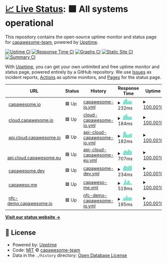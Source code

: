 # [📈 Live Status](https://capawesome-team.github.io/status): <!--live status--> **🟩 All systems operational**

This repository contains the open-source uptime monitor and status page for [capawesome-team](https://capawesome-team.github.io/status), powered by [Upptime](https://github.com/upptime/upptime).

[![Uptime CI](https://github.com/capawesome-team/status/workflows/Uptime%20CI/badge.svg)](https://github.com/capawesome-team/status/actions?query=workflow%3A%22Uptime+CI%22)
[![Response Time CI](https://github.com/capawesome-team/status/workflows/Response%20Time%20CI/badge.svg)](https://github.com/capawesome-team/status/actions?query=workflow%3A%22Response+Time+CI%22)
[![Graphs CI](https://github.com/capawesome-team/status/workflows/Graphs%20CI/badge.svg)](https://github.com/capawesome-team/status/actions?query=workflow%3A%22Graphs+CI%22)
[![Static Site CI](https://github.com/capawesome-team/status/workflows/Static%20Site%20CI/badge.svg)](https://github.com/capawesome-team/status/actions?query=workflow%3A%22Static+Site+CI%22)
[![Summary CI](https://github.com/capawesome-team/status/workflows/Summary%20CI/badge.svg)](https://github.com/capawesome-team/status/actions?query=workflow%3A%22Summary+CI%22)

With [Upptime](https://upptime.js.org), you can get your own unlimited and free uptime monitor and status page, powered entirely by a GitHub repository. We use [Issues](https://github.com/capawesome-team/status/issues) as incident reports, [Actions](https://github.com/capawesome-team/status/actions) as uptime monitors, and [Pages](https://capawesome-team.github.io/status) for the status page.

<!--start: status pages-->
<!-- This summary is generated by Upptime (https://github.com/upptime/upptime) -->
<!-- Do not edit this manually, your changes will be overwritten -->
<!-- prettier-ignore -->
| URL | Status | History | Response Time | Uptime |
| --- | ------ | ------- | ------------- | ------ |
| <img alt="" src="https://icons.duckduckgo.com/ip3/capawesome.io.ico" height="13"> [capawesome.io](https://capawesome.io) | 🟩 Up | [capawesome-io.yml](https://github.com/capawesome-team/status/commits/HEAD/history/capawesome-io.yml) | <details><summary><img alt="Response time graph" src="./graphs/capawesome-io/response-time-week.png" height="20"> 232ms</summary><br><a href="https://status.capawesome.io/history/capawesome-io"><img alt="Response time 238" src="https://img.shields.io/endpoint?url=https%3A%2F%2Fraw.githubusercontent.com%2Fcapawesome-team%2Fstatus%2FHEAD%2Fapi%2Fcapawesome-io%2Fresponse-time.json"></a><br><a href="https://status.capawesome.io/history/capawesome-io"><img alt="24-hour response time 314" src="https://img.shields.io/endpoint?url=https%3A%2F%2Fraw.githubusercontent.com%2Fcapawesome-team%2Fstatus%2FHEAD%2Fapi%2Fcapawesome-io%2Fresponse-time-day.json"></a><br><a href="https://status.capawesome.io/history/capawesome-io"><img alt="7-day response time 232" src="https://img.shields.io/endpoint?url=https%3A%2F%2Fraw.githubusercontent.com%2Fcapawesome-team%2Fstatus%2FHEAD%2Fapi%2Fcapawesome-io%2Fresponse-time-week.json"></a><br><a href="https://status.capawesome.io/history/capawesome-io"><img alt="30-day response time 269" src="https://img.shields.io/endpoint?url=https%3A%2F%2Fraw.githubusercontent.com%2Fcapawesome-team%2Fstatus%2FHEAD%2Fapi%2Fcapawesome-io%2Fresponse-time-month.json"></a><br><a href="https://status.capawesome.io/history/capawesome-io"><img alt="1-year response time 246" src="https://img.shields.io/endpoint?url=https%3A%2F%2Fraw.githubusercontent.com%2Fcapawesome-team%2Fstatus%2FHEAD%2Fapi%2Fcapawesome-io%2Fresponse-time-year.json"></a></details> | <details><summary><a href="https://status.capawesome.io/history/capawesome-io">100.00%</a></summary><a href="https://status.capawesome.io/history/capawesome-io"><img alt="All-time uptime 100.00%" src="https://img.shields.io/endpoint?url=https%3A%2F%2Fraw.githubusercontent.com%2Fcapawesome-team%2Fstatus%2FHEAD%2Fapi%2Fcapawesome-io%2Fuptime.json"></a><br><a href="https://status.capawesome.io/history/capawesome-io"><img alt="24-hour uptime 100.00%" src="https://img.shields.io/endpoint?url=https%3A%2F%2Fraw.githubusercontent.com%2Fcapawesome-team%2Fstatus%2FHEAD%2Fapi%2Fcapawesome-io%2Fuptime-day.json"></a><br><a href="https://status.capawesome.io/history/capawesome-io"><img alt="7-day uptime 100.00%" src="https://img.shields.io/endpoint?url=https%3A%2F%2Fraw.githubusercontent.com%2Fcapawesome-team%2Fstatus%2FHEAD%2Fapi%2Fcapawesome-io%2Fuptime-week.json"></a><br><a href="https://status.capawesome.io/history/capawesome-io"><img alt="30-day uptime 100.00%" src="https://img.shields.io/endpoint?url=https%3A%2F%2Fraw.githubusercontent.com%2Fcapawesome-team%2Fstatus%2FHEAD%2Fapi%2Fcapawesome-io%2Fuptime-month.json"></a><br><a href="https://status.capawesome.io/history/capawesome-io"><img alt="1-year uptime 100.00%" src="https://img.shields.io/endpoint?url=https%3A%2F%2Fraw.githubusercontent.com%2Fcapawesome-team%2Fstatus%2FHEAD%2Fapi%2Fcapawesome-io%2Fuptime-year.json"></a></details>
| <img alt="" src="https://icons.duckduckgo.com/ip3/cloud.capawesome.io.ico" height="13"> [cloud.capawesome.io](https://cloud.capawesome.io) | 🟩 Up | [cloud-capawesome-io.yml](https://github.com/capawesome-team/status/commits/HEAD/history/cloud-capawesome-io.yml) | <details><summary><img alt="Response time graph" src="./graphs/cloud-capawesome-io/response-time-week.png" height="20"> 184ms</summary><br><a href="https://status.capawesome.io/history/cloud-capawesome-io"><img alt="Response time 233" src="https://img.shields.io/endpoint?url=https%3A%2F%2Fraw.githubusercontent.com%2Fcapawesome-team%2Fstatus%2FHEAD%2Fapi%2Fcloud-capawesome-io%2Fresponse-time.json"></a><br><a href="https://status.capawesome.io/history/cloud-capawesome-io"><img alt="24-hour response time 146" src="https://img.shields.io/endpoint?url=https%3A%2F%2Fraw.githubusercontent.com%2Fcapawesome-team%2Fstatus%2FHEAD%2Fapi%2Fcloud-capawesome-io%2Fresponse-time-day.json"></a><br><a href="https://status.capawesome.io/history/cloud-capawesome-io"><img alt="7-day response time 184" src="https://img.shields.io/endpoint?url=https%3A%2F%2Fraw.githubusercontent.com%2Fcapawesome-team%2Fstatus%2FHEAD%2Fapi%2Fcloud-capawesome-io%2Fresponse-time-week.json"></a><br><a href="https://status.capawesome.io/history/cloud-capawesome-io"><img alt="30-day response time 222" src="https://img.shields.io/endpoint?url=https%3A%2F%2Fraw.githubusercontent.com%2Fcapawesome-team%2Fstatus%2FHEAD%2Fapi%2Fcloud-capawesome-io%2Fresponse-time-month.json"></a><br><a href="https://status.capawesome.io/history/cloud-capawesome-io"><img alt="1-year response time 233" src="https://img.shields.io/endpoint?url=https%3A%2F%2Fraw.githubusercontent.com%2Fcapawesome-team%2Fstatus%2FHEAD%2Fapi%2Fcloud-capawesome-io%2Fresponse-time-year.json"></a></details> | <details><summary><a href="https://status.capawesome.io/history/cloud-capawesome-io">100.00%</a></summary><a href="https://status.capawesome.io/history/cloud-capawesome-io"><img alt="All-time uptime 100.00%" src="https://img.shields.io/endpoint?url=https%3A%2F%2Fraw.githubusercontent.com%2Fcapawesome-team%2Fstatus%2FHEAD%2Fapi%2Fcloud-capawesome-io%2Fuptime.json"></a><br><a href="https://status.capawesome.io/history/cloud-capawesome-io"><img alt="24-hour uptime 100.00%" src="https://img.shields.io/endpoint?url=https%3A%2F%2Fraw.githubusercontent.com%2Fcapawesome-team%2Fstatus%2FHEAD%2Fapi%2Fcloud-capawesome-io%2Fuptime-day.json"></a><br><a href="https://status.capawesome.io/history/cloud-capawesome-io"><img alt="7-day uptime 100.00%" src="https://img.shields.io/endpoint?url=https%3A%2F%2Fraw.githubusercontent.com%2Fcapawesome-team%2Fstatus%2FHEAD%2Fapi%2Fcloud-capawesome-io%2Fuptime-week.json"></a><br><a href="https://status.capawesome.io/history/cloud-capawesome-io"><img alt="30-day uptime 100.00%" src="https://img.shields.io/endpoint?url=https%3A%2F%2Fraw.githubusercontent.com%2Fcapawesome-team%2Fstatus%2FHEAD%2Fapi%2Fcloud-capawesome-io%2Fuptime-month.json"></a><br><a href="https://status.capawesome.io/history/cloud-capawesome-io"><img alt="1-year uptime 100.00%" src="https://img.shields.io/endpoint?url=https%3A%2F%2Fraw.githubusercontent.com%2Fcapawesome-team%2Fstatus%2FHEAD%2Fapi%2Fcloud-capawesome-io%2Fuptime-year.json"></a></details>
| <img alt="" src="https://icons.duckduckgo.com/ip3/api.cloud.capawesome.io.ico" height="13"> [api.cloud.capawesome.io](https://api.cloud.capawesome.io) | 🟩 Up | [api-cloud-capawesome-io.yml](https://github.com/capawesome-team/status/commits/HEAD/history/api-cloud-capawesome-io.yml) | <details><summary><img alt="Response time graph" src="./graphs/api-cloud-capawesome-io/response-time-week.png" height="20"> 182ms</summary><br><a href="https://status.capawesome.io/history/api-cloud-capawesome-io"><img alt="Response time 261" src="https://img.shields.io/endpoint?url=https%3A%2F%2Fraw.githubusercontent.com%2Fcapawesome-team%2Fstatus%2FHEAD%2Fapi%2Fapi-cloud-capawesome-io%2Fresponse-time.json"></a><br><a href="https://status.capawesome.io/history/api-cloud-capawesome-io"><img alt="24-hour response time 157" src="https://img.shields.io/endpoint?url=https%3A%2F%2Fraw.githubusercontent.com%2Fcapawesome-team%2Fstatus%2FHEAD%2Fapi%2Fapi-cloud-capawesome-io%2Fresponse-time-day.json"></a><br><a href="https://status.capawesome.io/history/api-cloud-capawesome-io"><img alt="7-day response time 182" src="https://img.shields.io/endpoint?url=https%3A%2F%2Fraw.githubusercontent.com%2Fcapawesome-team%2Fstatus%2FHEAD%2Fapi%2Fapi-cloud-capawesome-io%2Fresponse-time-week.json"></a><br><a href="https://status.capawesome.io/history/api-cloud-capawesome-io"><img alt="30-day response time 220" src="https://img.shields.io/endpoint?url=https%3A%2F%2Fraw.githubusercontent.com%2Fcapawesome-team%2Fstatus%2FHEAD%2Fapi%2Fapi-cloud-capawesome-io%2Fresponse-time-month.json"></a><br><a href="https://status.capawesome.io/history/api-cloud-capawesome-io"><img alt="1-year response time 261" src="https://img.shields.io/endpoint?url=https%3A%2F%2Fraw.githubusercontent.com%2Fcapawesome-team%2Fstatus%2FHEAD%2Fapi%2Fapi-cloud-capawesome-io%2Fresponse-time-year.json"></a></details> | <details><summary><a href="https://status.capawesome.io/history/api-cloud-capawesome-io">100.00%</a></summary><a href="https://status.capawesome.io/history/api-cloud-capawesome-io"><img alt="All-time uptime 100.00%" src="https://img.shields.io/endpoint?url=https%3A%2F%2Fraw.githubusercontent.com%2Fcapawesome-team%2Fstatus%2FHEAD%2Fapi%2Fapi-cloud-capawesome-io%2Fuptime.json"></a><br><a href="https://status.capawesome.io/history/api-cloud-capawesome-io"><img alt="24-hour uptime 100.00%" src="https://img.shields.io/endpoint?url=https%3A%2F%2Fraw.githubusercontent.com%2Fcapawesome-team%2Fstatus%2FHEAD%2Fapi%2Fapi-cloud-capawesome-io%2Fuptime-day.json"></a><br><a href="https://status.capawesome.io/history/api-cloud-capawesome-io"><img alt="7-day uptime 100.00%" src="https://img.shields.io/endpoint?url=https%3A%2F%2Fraw.githubusercontent.com%2Fcapawesome-team%2Fstatus%2FHEAD%2Fapi%2Fapi-cloud-capawesome-io%2Fuptime-week.json"></a><br><a href="https://status.capawesome.io/history/api-cloud-capawesome-io"><img alt="30-day uptime 100.00%" src="https://img.shields.io/endpoint?url=https%3A%2F%2Fraw.githubusercontent.com%2Fcapawesome-team%2Fstatus%2FHEAD%2Fapi%2Fapi-cloud-capawesome-io%2Fuptime-month.json"></a><br><a href="https://status.capawesome.io/history/api-cloud-capawesome-io"><img alt="1-year uptime 100.00%" src="https://img.shields.io/endpoint?url=https%3A%2F%2Fraw.githubusercontent.com%2Fcapawesome-team%2Fstatus%2FHEAD%2Fapi%2Fapi-cloud-capawesome-io%2Fuptime-year.json"></a></details>
| <img alt="" src="https://icons.duckduckgo.com/ip3/api.cloud.capawesome.eu.ico" height="13"> [api.cloud.capawesome.eu](https://api.cloud.capawesome.eu) | 🟩 Up | [api-cloud-capawesome-eu.yml](https://github.com/capawesome-team/status/commits/HEAD/history/api-cloud-capawesome-eu.yml) | <details><summary><img alt="Response time graph" src="./graphs/api-cloud-capawesome-eu/response-time-week.png" height="20"> 707ms</summary><br><a href="https://status.capawesome.io/history/api-cloud-capawesome-eu"><img alt="Response time 1097" src="https://img.shields.io/endpoint?url=https%3A%2F%2Fraw.githubusercontent.com%2Fcapawesome-team%2Fstatus%2FHEAD%2Fapi%2Fapi-cloud-capawesome-eu%2Fresponse-time.json"></a><br><a href="https://status.capawesome.io/history/api-cloud-capawesome-eu"><img alt="24-hour response time 718" src="https://img.shields.io/endpoint?url=https%3A%2F%2Fraw.githubusercontent.com%2Fcapawesome-team%2Fstatus%2FHEAD%2Fapi%2Fapi-cloud-capawesome-eu%2Fresponse-time-day.json"></a><br><a href="https://status.capawesome.io/history/api-cloud-capawesome-eu"><img alt="7-day response time 707" src="https://img.shields.io/endpoint?url=https%3A%2F%2Fraw.githubusercontent.com%2Fcapawesome-team%2Fstatus%2FHEAD%2Fapi%2Fapi-cloud-capawesome-eu%2Fresponse-time-week.json"></a><br><a href="https://status.capawesome.io/history/api-cloud-capawesome-eu"><img alt="30-day response time 739" src="https://img.shields.io/endpoint?url=https%3A%2F%2Fraw.githubusercontent.com%2Fcapawesome-team%2Fstatus%2FHEAD%2Fapi%2Fapi-cloud-capawesome-eu%2Fresponse-time-month.json"></a><br><a href="https://status.capawesome.io/history/api-cloud-capawesome-eu"><img alt="1-year response time 1097" src="https://img.shields.io/endpoint?url=https%3A%2F%2Fraw.githubusercontent.com%2Fcapawesome-team%2Fstatus%2FHEAD%2Fapi%2Fapi-cloud-capawesome-eu%2Fresponse-time-year.json"></a></details> | <details><summary><a href="https://status.capawesome.io/history/api-cloud-capawesome-eu">100.00%</a></summary><a href="https://status.capawesome.io/history/api-cloud-capawesome-eu"><img alt="All-time uptime 99.92%" src="https://img.shields.io/endpoint?url=https%3A%2F%2Fraw.githubusercontent.com%2Fcapawesome-team%2Fstatus%2FHEAD%2Fapi%2Fapi-cloud-capawesome-eu%2Fuptime.json"></a><br><a href="https://status.capawesome.io/history/api-cloud-capawesome-eu"><img alt="24-hour uptime 100.00%" src="https://img.shields.io/endpoint?url=https%3A%2F%2Fraw.githubusercontent.com%2Fcapawesome-team%2Fstatus%2FHEAD%2Fapi%2Fapi-cloud-capawesome-eu%2Fuptime-day.json"></a><br><a href="https://status.capawesome.io/history/api-cloud-capawesome-eu"><img alt="7-day uptime 100.00%" src="https://img.shields.io/endpoint?url=https%3A%2F%2Fraw.githubusercontent.com%2Fcapawesome-team%2Fstatus%2FHEAD%2Fapi%2Fapi-cloud-capawesome-eu%2Fuptime-week.json"></a><br><a href="https://status.capawesome.io/history/api-cloud-capawesome-eu"><img alt="30-day uptime 100.00%" src="https://img.shields.io/endpoint?url=https%3A%2F%2Fraw.githubusercontent.com%2Fcapawesome-team%2Fstatus%2FHEAD%2Fapi%2Fapi-cloud-capawesome-eu%2Fuptime-month.json"></a><br><a href="https://status.capawesome.io/history/api-cloud-capawesome-eu"><img alt="1-year uptime 99.92%" src="https://img.shields.io/endpoint?url=https%3A%2F%2Fraw.githubusercontent.com%2Fcapawesome-team%2Fstatus%2FHEAD%2Fapi%2Fapi-cloud-capawesome-eu%2Fuptime-year.json"></a></details>
| <img alt="" src="https://icons.duckduckgo.com/ip3/capawesome.dev.ico" height="13"> [capawesome.dev](https://capawesome.dev) | 🟩 Up | [capawesome-dev.yml](https://github.com/capawesome-team/status/commits/HEAD/history/capawesome-dev.yml) | <details><summary><img alt="Response time graph" src="./graphs/capawesome-dev/response-time-week.png" height="20"> 234ms</summary><br><a href="https://status.capawesome.io/history/capawesome-dev"><img alt="Response time 245" src="https://img.shields.io/endpoint?url=https%3A%2F%2Fraw.githubusercontent.com%2Fcapawesome-team%2Fstatus%2FHEAD%2Fapi%2Fcapawesome-dev%2Fresponse-time.json"></a><br><a href="https://status.capawesome.io/history/capawesome-dev"><img alt="24-hour response time 211" src="https://img.shields.io/endpoint?url=https%3A%2F%2Fraw.githubusercontent.com%2Fcapawesome-team%2Fstatus%2FHEAD%2Fapi%2Fcapawesome-dev%2Fresponse-time-day.json"></a><br><a href="https://status.capawesome.io/history/capawesome-dev"><img alt="7-day response time 234" src="https://img.shields.io/endpoint?url=https%3A%2F%2Fraw.githubusercontent.com%2Fcapawesome-team%2Fstatus%2FHEAD%2Fapi%2Fcapawesome-dev%2Fresponse-time-week.json"></a><br><a href="https://status.capawesome.io/history/capawesome-dev"><img alt="30-day response time 238" src="https://img.shields.io/endpoint?url=https%3A%2F%2Fraw.githubusercontent.com%2Fcapawesome-team%2Fstatus%2FHEAD%2Fapi%2Fcapawesome-dev%2Fresponse-time-month.json"></a><br><a href="https://status.capawesome.io/history/capawesome-dev"><img alt="1-year response time 245" src="https://img.shields.io/endpoint?url=https%3A%2F%2Fraw.githubusercontent.com%2Fcapawesome-team%2Fstatus%2FHEAD%2Fapi%2Fcapawesome-dev%2Fresponse-time-year.json"></a></details> | <details><summary><a href="https://status.capawesome.io/history/capawesome-dev">100.00%</a></summary><a href="https://status.capawesome.io/history/capawesome-dev"><img alt="All-time uptime 100.00%" src="https://img.shields.io/endpoint?url=https%3A%2F%2Fraw.githubusercontent.com%2Fcapawesome-team%2Fstatus%2FHEAD%2Fapi%2Fcapawesome-dev%2Fuptime.json"></a><br><a href="https://status.capawesome.io/history/capawesome-dev"><img alt="24-hour uptime 100.00%" src="https://img.shields.io/endpoint?url=https%3A%2F%2Fraw.githubusercontent.com%2Fcapawesome-team%2Fstatus%2FHEAD%2Fapi%2Fcapawesome-dev%2Fuptime-day.json"></a><br><a href="https://status.capawesome.io/history/capawesome-dev"><img alt="7-day uptime 100.00%" src="https://img.shields.io/endpoint?url=https%3A%2F%2Fraw.githubusercontent.com%2Fcapawesome-team%2Fstatus%2FHEAD%2Fapi%2Fcapawesome-dev%2Fuptime-week.json"></a><br><a href="https://status.capawesome.io/history/capawesome-dev"><img alt="30-day uptime 100.00%" src="https://img.shields.io/endpoint?url=https%3A%2F%2Fraw.githubusercontent.com%2Fcapawesome-team%2Fstatus%2FHEAD%2Fapi%2Fcapawesome-dev%2Fuptime-month.json"></a><br><a href="https://status.capawesome.io/history/capawesome-dev"><img alt="1-year uptime 100.00%" src="https://img.shields.io/endpoint?url=https%3A%2F%2Fraw.githubusercontent.com%2Fcapawesome-team%2Fstatus%2FHEAD%2Fapi%2Fcapawesome-dev%2Fuptime-year.json"></a></details>
| <img alt="" src="https://icons.duckduckgo.com/ip3/capaweso.me.ico" height="13"> [capaweso.me](https://capaweso.me) | 🟩 Up | [capaweso-me.yml](https://github.com/capawesome-team/status/commits/HEAD/history/capaweso-me.yml) | <details><summary><img alt="Response time graph" src="./graphs/capaweso-me/response-time-week.png" height="20"> 519ms</summary><br><a href="https://status.capawesome.io/history/capaweso-me"><img alt="Response time 448" src="https://img.shields.io/endpoint?url=https%3A%2F%2Fraw.githubusercontent.com%2Fcapawesome-team%2Fstatus%2FHEAD%2Fapi%2Fcapaweso-me%2Fresponse-time.json"></a><br><a href="https://status.capawesome.io/history/capaweso-me"><img alt="24-hour response time 736" src="https://img.shields.io/endpoint?url=https%3A%2F%2Fraw.githubusercontent.com%2Fcapawesome-team%2Fstatus%2FHEAD%2Fapi%2Fcapaweso-me%2Fresponse-time-day.json"></a><br><a href="https://status.capawesome.io/history/capaweso-me"><img alt="7-day response time 519" src="https://img.shields.io/endpoint?url=https%3A%2F%2Fraw.githubusercontent.com%2Fcapawesome-team%2Fstatus%2FHEAD%2Fapi%2Fcapaweso-me%2Fresponse-time-week.json"></a><br><a href="https://status.capawesome.io/history/capaweso-me"><img alt="30-day response time 481" src="https://img.shields.io/endpoint?url=https%3A%2F%2Fraw.githubusercontent.com%2Fcapawesome-team%2Fstatus%2FHEAD%2Fapi%2Fcapaweso-me%2Fresponse-time-month.json"></a><br><a href="https://status.capawesome.io/history/capaweso-me"><img alt="1-year response time 448" src="https://img.shields.io/endpoint?url=https%3A%2F%2Fraw.githubusercontent.com%2Fcapawesome-team%2Fstatus%2FHEAD%2Fapi%2Fcapaweso-me%2Fresponse-time-year.json"></a></details> | <details><summary><a href="https://status.capawesome.io/history/capaweso-me">100.00%</a></summary><a href="https://status.capawesome.io/history/capaweso-me"><img alt="All-time uptime 100.00%" src="https://img.shields.io/endpoint?url=https%3A%2F%2Fraw.githubusercontent.com%2Fcapawesome-team%2Fstatus%2FHEAD%2Fapi%2Fcapaweso-me%2Fuptime.json"></a><br><a href="https://status.capawesome.io/history/capaweso-me"><img alt="24-hour uptime 100.00%" src="https://img.shields.io/endpoint?url=https%3A%2F%2Fraw.githubusercontent.com%2Fcapawesome-team%2Fstatus%2FHEAD%2Fapi%2Fcapaweso-me%2Fuptime-day.json"></a><br><a href="https://status.capawesome.io/history/capaweso-me"><img alt="7-day uptime 100.00%" src="https://img.shields.io/endpoint?url=https%3A%2F%2Fraw.githubusercontent.com%2Fcapawesome-team%2Fstatus%2FHEAD%2Fapi%2Fcapaweso-me%2Fuptime-week.json"></a><br><a href="https://status.capawesome.io/history/capaweso-me"><img alt="30-day uptime 100.00%" src="https://img.shields.io/endpoint?url=https%3A%2F%2Fraw.githubusercontent.com%2Fcapawesome-team%2Fstatus%2FHEAD%2Fapi%2Fcapaweso-me%2Fuptime-month.json"></a><br><a href="https://status.capawesome.io/history/capaweso-me"><img alt="1-year uptime 100.00%" src="https://img.shields.io/endpoint?url=https%3A%2F%2Fraw.githubusercontent.com%2Fcapawesome-team%2Fstatus%2FHEAD%2Fapi%2Fcapaweso-me%2Fuptime-year.json"></a></details>
| <img alt="" src="https://icons.duckduckgo.com/ip3/nfc-demo.capawesome.io.ico" height="13"> [nfc-demo.capawesome.io](https://nfc-demo.capawesome.io) | 🟩 Up | [nfc-demo-capawesome-io.yml](https://github.com/capawesome-team/status/commits/HEAD/history/nfc-demo-capawesome-io.yml) | <details><summary><img alt="Response time graph" src="./graphs/nfc-demo-capawesome-io/response-time-week.png" height="20"> 195ms</summary><br><a href="https://status.capawesome.io/history/nfc-demo-capawesome-io"><img alt="Response time 220" src="https://img.shields.io/endpoint?url=https%3A%2F%2Fraw.githubusercontent.com%2Fcapawesome-team%2Fstatus%2FHEAD%2Fapi%2Fnfc-demo-capawesome-io%2Fresponse-time.json"></a><br><a href="https://status.capawesome.io/history/nfc-demo-capawesome-io"><img alt="24-hour response time 200" src="https://img.shields.io/endpoint?url=https%3A%2F%2Fraw.githubusercontent.com%2Fcapawesome-team%2Fstatus%2FHEAD%2Fapi%2Fnfc-demo-capawesome-io%2Fresponse-time-day.json"></a><br><a href="https://status.capawesome.io/history/nfc-demo-capawesome-io"><img alt="7-day response time 195" src="https://img.shields.io/endpoint?url=https%3A%2F%2Fraw.githubusercontent.com%2Fcapawesome-team%2Fstatus%2FHEAD%2Fapi%2Fnfc-demo-capawesome-io%2Fresponse-time-week.json"></a><br><a href="https://status.capawesome.io/history/nfc-demo-capawesome-io"><img alt="30-day response time 229" src="https://img.shields.io/endpoint?url=https%3A%2F%2Fraw.githubusercontent.com%2Fcapawesome-team%2Fstatus%2FHEAD%2Fapi%2Fnfc-demo-capawesome-io%2Fresponse-time-month.json"></a><br><a href="https://status.capawesome.io/history/nfc-demo-capawesome-io"><img alt="1-year response time 215" src="https://img.shields.io/endpoint?url=https%3A%2F%2Fraw.githubusercontent.com%2Fcapawesome-team%2Fstatus%2FHEAD%2Fapi%2Fnfc-demo-capawesome-io%2Fresponse-time-year.json"></a></details> | <details><summary><a href="https://status.capawesome.io/history/nfc-demo-capawesome-io">100.00%</a></summary><a href="https://status.capawesome.io/history/nfc-demo-capawesome-io"><img alt="All-time uptime 99.98%" src="https://img.shields.io/endpoint?url=https%3A%2F%2Fraw.githubusercontent.com%2Fcapawesome-team%2Fstatus%2FHEAD%2Fapi%2Fnfc-demo-capawesome-io%2Fuptime.json"></a><br><a href="https://status.capawesome.io/history/nfc-demo-capawesome-io"><img alt="24-hour uptime 100.00%" src="https://img.shields.io/endpoint?url=https%3A%2F%2Fraw.githubusercontent.com%2Fcapawesome-team%2Fstatus%2FHEAD%2Fapi%2Fnfc-demo-capawesome-io%2Fuptime-day.json"></a><br><a href="https://status.capawesome.io/history/nfc-demo-capawesome-io"><img alt="7-day uptime 100.00%" src="https://img.shields.io/endpoint?url=https%3A%2F%2Fraw.githubusercontent.com%2Fcapawesome-team%2Fstatus%2FHEAD%2Fapi%2Fnfc-demo-capawesome-io%2Fuptime-week.json"></a><br><a href="https://status.capawesome.io/history/nfc-demo-capawesome-io"><img alt="30-day uptime 100.00%" src="https://img.shields.io/endpoint?url=https%3A%2F%2Fraw.githubusercontent.com%2Fcapawesome-team%2Fstatus%2FHEAD%2Fapi%2Fnfc-demo-capawesome-io%2Fuptime-month.json"></a><br><a href="https://status.capawesome.io/history/nfc-demo-capawesome-io"><img alt="1-year uptime 99.95%" src="https://img.shields.io/endpoint?url=https%3A%2F%2Fraw.githubusercontent.com%2Fcapawesome-team%2Fstatus%2FHEAD%2Fapi%2Fnfc-demo-capawesome-io%2Fuptime-year.json"></a></details>

<!--end: status pages-->

[**Visit our status website →**](https://capawesome-team.github.io/status)

## 📄 License

- Powered by: [Upptime](https://github.com/upptime/upptime)
- Code: [MIT](./LICENSE) © [capawesome-team](https://capawesome-team.github.io/status)
- Data in the `./history` directory: [Open Database License](https://opendatacommons.org/licenses/odbl/1-0/)
